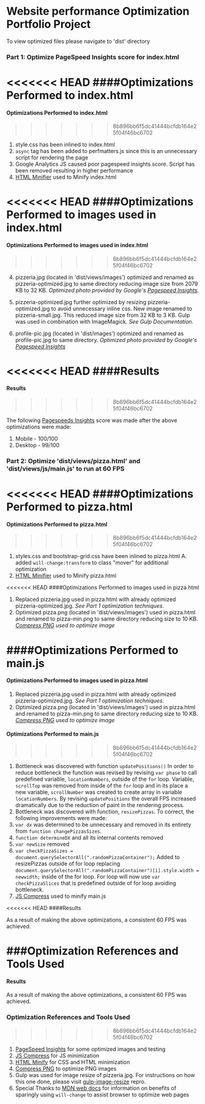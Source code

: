 # Website performance Optimization Portfolio Project

To view optimized files please navigate to 'dist' directory

### Part 1: Optimize PageSpeed Insights score for index.html

<<<<<<< HEAD
####Optimizations Performed to index.html
=======
#### Optimizations Performed to index.html
>>>>>>> 8b896bb6f5dc41444bcfdb164e25f04f46bc6702

1. style.css has been inlined to index.html
2. `async` tag has been added to perfmatters.js since this is an unnecessary script for rendering the page
3. Google Analytics JS caused poor pagespeed insights score. Script has been removed resulting in higher performance
4. [HTML Minifier](https://kangax.github.io/html-minifier/) used to Minify index.html

<<<<<<< HEAD
####Optimizations Performed to images used in index.html
=======
#### Optimizations Performed to images used in index.html
>>>>>>> 8b896bb6f5dc41444bcfdb164e25f04f46bc6702
4.  pizzeria.jpg (located in 'dist/views/images') optimized and renamed as pizzeria-optimized.jpg to same directory reducing image size from 2079 KB to 32 KB. *Optimized photo provided by Google's [Pagespeed Insights](https://developers.google.com/speed/pagespeed/insights/).*

5. pizzeria-optimized.jpg further optimized by resizing pizzeria-optimized.jpg to avoid unnecessary inline css. New image renamed to pizzeria-small.jpg. This reduced image size from 32 KB to 3 KB. Gulp was used in combination with ImageMagick. *See Gulp Documentation.*
5. profile-pic.jpg (located in 'dist/images') optimized and renamed as profile-pic.jpg to same directory. *Optimized photo provided by Google's [Pagespeed Insights](https://developers.google.com/speed/pagespeed/insights/)*

<<<<<<< HEAD
####Results
=======
#### Results
>>>>>>> 8b896bb6f5dc41444bcfdb164e25f04f46bc6702

The following [Pagespeeds Insights](https://developers.google.com/speed/pagespeed/insights/) score was made after the above optimizations were made:

1. Mobile - 100/100
2. Desktop - 99/100

### Part 2: Optimize 'dist/views/pizza.html' and 'dist/views/js/main.js' to run at 60 FPS

<<<<<<< HEAD
####Optimizations Performed to pizza.html
=======
#### Optimizations Performed to pizza.html
>>>>>>> 8b896bb6f5dc41444bcfdb164e25f04f46bc6702
1. styles.css and bootstrap-grid.css have been inlined to pizza.html
A. added `will-change:transform` to class "mover" for additional optimization
2. [HTML Minifier](https://kangax.github.io/html-minifier/) used to Minify pizza.html

<<<<<<< HEAD
####Optimizations Performed to images used in pizza.html
1. Replaced pizzeria.jpg used in pizza.html with already optimized pizzeria-optimized.jpg. *See Part 1 optimization techniques.*
2. Optimized pizza.png (located in 'dist/views/images') used in pizza.html and renamed to pizza-min.png to same directory reducing size to 10 KB. *[Compress PNG](http://compresspng.com/) used to optimize image*

####Optimizations Performed to main.js
=======
#### Optimizations Performed to images used in pizza.html
1. Replaced pizzeria.jpg used in pizza.html with already optimized pizzeria-optimized.jpg. *See Part 1 optimization techniques.*
2. Optimized pizza.png (located in 'dist/views/images') used in pizza.html and renamed to pizza-min.png to same directory reducing size to 10 KB. *[Compress PNG](http://compresspng.com/) used to optimize image*

#### Optimizations Performed to main.js
>>>>>>> 8b896bb6f5dc41444bcfdb164e25f04f46bc6702

1. Bottleneck was discovered with function `updatePositions()` In order to reduce bottleneck the function was revised by revising `var phase` to call predefined variable, `locationNumbers`, outside of the `for` loop. Variable, `scrollTop` was removed from inside of the `for` loop and in its place a new variable, `scrollNumber` was created to create array in variable `locationNumbers`. By revising `updatePositions` the overall FPS increased dramatically due to the reduction of paint in the rendering process.
2. Bottleneck was discovered with function, `resizePizzas`. To correct, the following improvements were made:
 1. `var dx` was determined to be unnecessary and removed in its entirety from `function changePizzasSizes`.
 2. `function determineDX` and all its internal contents removed
 3. `var newSize` removed
 4. `var checkPizzaSizes = document.querySelectorAll(".randomPizzaContainer");` Added to resizePizzas outside of for loop replacing `document.querySelectorAll(".randomPizzaContainer")[i].style.width = newwidth;` inside of the for loop. For loop will now use `var checkPizzaSlices` that is predefined outside of for loop avoiding bottleneck.
3. [JS Compress](https://jscompress.com/) used to minify main.js

<<<<<<< HEAD
####Results

As a result of making the above optimizations, a consistent 60 FPS was achieved.

###Optimization References and Tools Used
=======
#### Results

As a result of making the above optimizations, a consistent 60 FPS was achieved.

### Optimization References and Tools Used
>>>>>>> 8b896bb6f5dc41444bcfdb164e25f04f46bc6702

1. [PageSpeed Insights](https://developers.google.com/speed/pagespeed/insights/?hl=en-US&utm_source=PSI&utm_medium=incoming-link&utm_campaign=PSI) for some optimized images and testing
2. [JS Compress](https://jscompress.com/) for JS minimization
3. [HTML Minify](https://kangax.github.io/html-minifier/) for CSS and HTML minimization
4. [Compress PNG](http://compresspng.com/) to optimize PNG images
5. Gulp was used for image resize of pizzeria.jpg. For instructions on how this one done, please visit [gulp-image-resize](https://www.npmjs.com/package/gulp-image-resize) repro.
6. Special Thanks to [MDN web docs](https://developer.mozilla.org/en-US/) for information on benefits of sparingly using `will-change` to assist browser to optimize web pages
